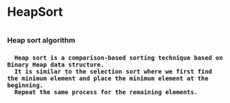 <h1>HeapSort<h1>
 
<h3>Heap sort algorithm<h3>
 
      Heap sort is a comparison-based sorting technique based on Binary Heap data structure.
      It is similar to the selection sort where we first find the minimum element and place the minimum element at the beginning.
      Repeat the same process for the remaining elements.
